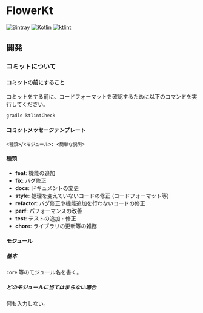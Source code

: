 # FlowerKt

[![Bintray](https://img.shields.io/bintray/v/kokasai/maven/FlowerKt-core)](https://bintray.com/kokasai/maven/FlowerKt-core)
[![Kotlin](https://img.shields.io/badge/kotlin-1.4.20-blue.svg?logo=kotlin)](http://kotlinlang.org)
[![ktlint](https://img.shields.io/badge/code%20style-%E2%9D%A4-FF4081.svg)](https://ktlint.github.io/)

## 開発

### コミットについて

#### コミットの前にすること
コミットをする前に、コードフォーマットを確認するために以下のコマンドを実行してください。

```
gradle ktlintCheck
```

#### コミットメッセージテンプレート

```
<種類>/<モジュール>: <簡単な説明>
```

#### 種類

- **feat**: 機能の追加
- **fix**: バグ修正
- **docs**: ドキュメントの変更
- **style**: 処理を変えていないコードの修正 (コードフォーマット等)
- **refactor**: バグ修正や機能追加を行わないコードの修正
- **perf**: パフォーマンスの改善
- **test**: テストの追加・修正
- **chore**: ライブラリの更新等の雑務

#### モジュール

##### 基本
`core` 等のモジュール名を書く。

##### どのモジュールに当てはまらない場合
何も入力しない。
